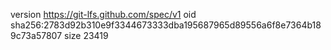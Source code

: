 version https://git-lfs.github.com/spec/v1
oid sha256:2783d92b310e9f3344673333dba195687965d89556a6f8e7364b189c73a57807
size 23419
